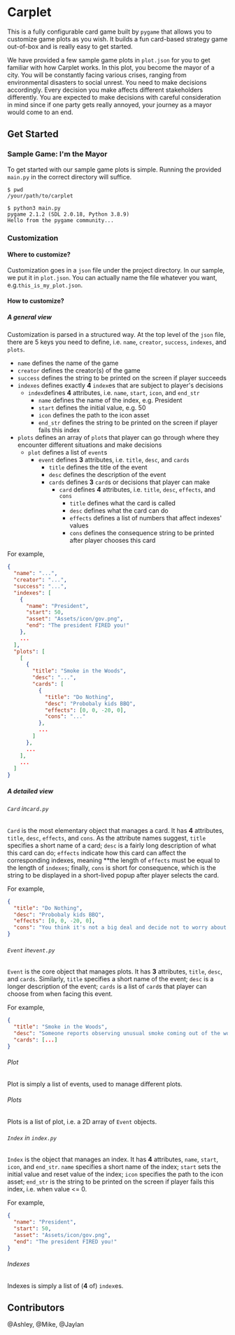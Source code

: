 # Carplet
This is a fully configurable card game built by `pygame` that 
allows you to customize game plots as you wish. It builds
a fun card-based strategy game out-of-box and is really 
easy to get started.

We have provided a few sample game plots in `plot.json` 
for you to get familiar with how Carplet works. In this
plot, you become the mayor of a city. You will be 
constantly facing various crises, ranging from 
environmental disasters to social unrest. You need to 
make decisions accordingly. Every decision you make affects 
different stakeholders differently. You are expected to make 
decisions with careful consideration in mind since if one 
party gets really annoyed, your journey as a mayor would 
come to an end.

## Get Started
### Sample Game: I'm the Mayor
To get started with our sample game plots is simple. Running
the provided `main.py` in the correct directory will suffice.

```shell
$ pwd
/your/path/to/carplet

$ python3 main.py
pygame 2.1.2 (SDL 2.0.18, Python 3.8.9)
Hello from the pygame community...
```

### Customization
#### Where to customize?
Customization goes in a `json` file under the project directory.
In our sample, we put it in `plot.json`. You can actually 
name the file whatever you want, e.g.`this_is_my_plot.json`.

#### How to customize?
##### A general view
Customization is parsed in a structured way. At the top level of
the `json` file, there are 5 keys you need to define, i.e. `name`,
`creator`, `success`, `indexes`, and `plots`.

- `name` defines the name of the game
- `creator` defines the creator(s) of the game
- `success` defines the string to be printed on the screen if player succeeds
- `indexes` defines exactly **4** `index`es that are subject to player's decisions
  - `index`defines **4** attributes, i.e. `name`, `start`, `icon`, and `end_str`
    - `name` defines the name of the index, e.g. President
    - `start` defines the initial value, e.g. 50
    - `icon` defines the path to the icon asset
    - `end_str` defines the string to be printed on the screen if player fails this index
- `plots` defines an array of `plot`s that player can go through where they encounter
    different situations and make decisions
  - `plot` defines a list of `event`s 
    - `event` defines **3** attributes, i.e. `title`, `desc`, and `cards`
      - `title` defines the title of the event
      - `desc` defines the description of the event
      - `cards` defines **3** `card`s or decisions that player can make
        - `card` defines **4** attributes, i.e. `title`, `desc`, `effects`, and `cons`
          - `title` defines what the card is called
          - `desc` defines what the card can do
          - `effects` defines a list of numbers that affect indexes' values
          - `cons` defines the consequence string to be printed after player chooses this card

For example,

```json
{
  "name": "...",
  "creator": "...",
  "success": "...",
  "indexes": [
    {
      "name": "President",
      "start": 50,
      "asset": "Assets/icon/gov.png",
      "end": "The president FIRED you!"
    },
    ...
  ],
  "plots": [
    [
      {
        "title": "Smoke in the Woods",
        "desc": "...",
        "cards": [
          {
            "title": "Do Nothing",
            "desc": "Probobaly kids BBQ",
            "effects": [0, 0, -20, 0],
            "cons": "..."
          },
          ...
        ]
      },
      ...
    ],
    ...
  ]
}
```

##### A detailed view
###### `Card` in`card.py`
`Card` is the most elementary object that manages a card. It has **4**
attributes, `title`, `desc`, `effects`, and `cons`. As the attribute
names suggest, `title` specifies a short name of a card; `desc` is a
fairly long description of what this card can do; `effects` indicate
how this card can affect the corresponding indexes, meaning **the 
length of `effects` must be equal to the length of `indexes`; finally,
`cons` is short for consequence, which is the string to be displayed in
a short-lived popup after player selects the card.

For example,
```json
{
  "title": "Do Nothing",
  "desc": "Probobaly kids BBQ",
  "effects": [0, 0, -20, 0],
  "cons": "You think it's not a big deal and decide not to worry about it"
}
```

###### `Event` in`event.py`
`Event` is the core object that manages plots. It has **3** attributes, 
`title`, `desc`, and `cards`. Similarly, `title` specifies a short name
of the event; `desc` is a longer description of the event; `cards` is a
list of `card`s that player can choose from when facing this event.

For example,
```json
{
  "title": "Smoke in the Woods",
  "desc": "Someone reports observing unusual smoke coming out of the woods",
  "cards": [...]
}
```

###### Plot
Plot is simply a list of events, used to manage different plots.

###### Plots
Plots is a list of plot, i.e. a 2D array of `Event` objects.

###### `Index` in `index.py`
`Index` is the object that manages an index. It has **4** attributes, 
`name`, `start`, `icon`, and `end_str`. `name` specifies a short name
of the index; `start` sets the initial value and reset value of the index;
`icon` specifies the path to the icon asset; `end_str` is the string to be 
printed on the screen if player fails this index, i.e. when value <= 0.

For example,
```json
{
  "name": "President",
  "start": 50,
  "asset": "Assets/icon/gov.png",
  "end": "The president FIRED you!"
}
```

###### Indexes
Indexes is simply a list of (**4** of) `index`es.

## Contributors
@Ashley, @Mike, @Jaylan